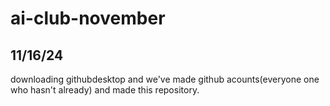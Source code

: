 # ai-club-november

## 11/16/24
downloading githubdesktop and we've made github acounts(everyone one who hasn't already)
and made this repository.
